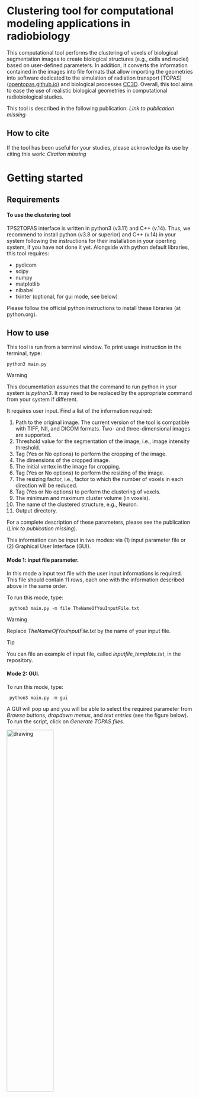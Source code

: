 # Clustering tool for computational modeling applications in radiobiology

This computational tool performs the clustering of voxels of biological segmentation images to create biological structures (e.g., cells and nuclei) based on user-defined parameters. In addition, it converts the information contained in the images into file formats that allow importing the geometries into software dedicated to the simulation of radiation transport [TOPAS] ([opentopas.github.io](https://opentopas.github.io)) and biological processes [CC3D](https://compucell3d.org). Overall, this tool aims to ease the use of realistic biological geometries in computational radiobiological studies.  

This tool is described in the following publication: *Link to publication missing*

## How to cite
If the tool has been useful for your studies, please acknowledge its use by citing this work: *Citation missing*

# Getting started

## Requirements

#### To use the clustering tool

TPS2TOPAS interface is written in python3 (v3.11) and C++ (v.14). Thus, we recommend to install python (v3.8 or superior) and C++ (v.14) in your system following the instructions for their installation in your operting system, if you have not done it yet.
Alongside with python default libraries, this tool requires:

- pydicom
- scipy
- numpy
- matplotlib
- nibabel
- tkinter (optional, for gui mode, see below)

Please follow the official python instructions to install these libraries (at python.org).

## How to use

This tool is run from a terminal window.
To print usage instruction in the terminal, type:
```
python3 main.py 
```
> [!WARNING]
> This documentation assumes that the command to run python in your system is _python3_. It may need to be replaced by the appropriate command from your system if different.

It requires user input. Find a list of the information required:
1.	Path to the original image. The current version of the tool is compatible with TIFF, NII, and DICOM formats. Two- and three-dimensional images are supported.
2.	Threshold value for the segmentation of the image, i.e., image intensity threshold.
3.	Tag (Yes or No options) to perform the cropping of the image.
4.	The dimensions of the cropped image.
5.	The initial vertex in the image for cropping.
6.	Tag (Yes or No options) to perform the resizing of the image.
7.	The resizing factor, i.e., factor to which the number of voxels in each direction will be reduced.
8.	Tag (Yes or No options) to perform the clustering of voxels.
9.	The minimum and maximum cluster volume (in voxels).
10.	The name of the clustered structure, e.g., Neuron.
11.	Output directory.

For a complete description of these parameters, please see the publication (*Link to publication missing*).

This information can be input in two modes: via (1) input parameter file or (2) Graphical User Interface (GUI).

#### Mode 1: input file parameter.
In this mode a input text file with the user input informations is required. This file should contain 11 rows, each one with the information described above in the same order.

To run this mode, type:
```
 python3 main.py -m file TheNameOfYouInputFile.txt
```

> [!WARNING]
> Replace _TheNameOfYouInputFile.txt_ by the name of your input file.

> [!TIP]
> You can file an example of input file, called *inputfile_template.txt*, in the repository.

#### Mode 2: GUI.

To run this mode, type:
```
 python3 main.py -m gui
```

A GUI will pop up and you will be able to select the required parameter from _Browse_ buttons, _dropdown menus_, and _text entries_ (see the figure below). To run the script, click on _Generate TOPAS files_.

<img src="Images/GUI_example.png" alt="drawing" width="50%"/>

> [!WARNING]
> This mode requires the installation of the _tkinter_ python library.

> [!NOTE]
> In both modes, if the information is not correct, _ERROR_ messages will appear in the terminal window and the PCF will not be created.

If the required information is correct, PCF files will be created in a directory with the name of the _Project name_ specified. 

> [!NOTE]
> TPS2TOPAS may use default values if some of the information is missing. Please check for _WARNING_ messages in the terminal window.

## ... and to run the PCF in TOPAS
Once the PCF are created you will be able to run them with TOPAS. The PCF to run is called _Main.txt_. Just for visualization, you can run *Main_with_Visualization.txt*, but we strongly DO NOT recommend to run this file for the whole simulation.

For instructions on how to run TOPAS, please see the user guide of TOPAS (opentopas.github.io).

> [!TIP]
> We recommend to run several of the PHSP provided by Varian and combine the results for better statistics. To run the same simulation with different PHSP files, in the _Main.txt" TOPAS file, replace the name of the current path to the PHSP file in the command named s:So/phsp/PhaseSpaceFileName_ by the new PHSP filename.

